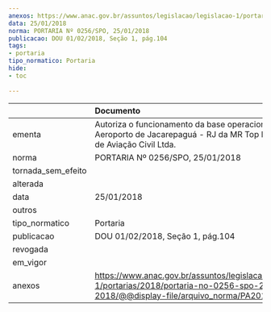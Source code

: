 ```yaml
---
anexos: https://www.anac.gov.br/assuntos/legislacao/legislacao-1/portarias/2018/portaria-no-0256-spo-25-01-2018/@@display-file/arquivo_norma/PA2018-0256.pdf
data: 25/01/2018
norma: PORTARIA Nº 0256/SPO, 25/01/2018
publicacao: DOU 01/02/2018, Seção 1, pág.104
tags:
- portaria
tipo_normatico: Portaria
hide: 
- toc 
 
---
```


|                    | Documento                                                                                                                                            |
|:-------------------|:-----------------------------------------------------------------------------------------------------------------------------------------------------|
| ementa             | Autoriza o funcionamento da base operacional em Aeroporto de Jacarepaguá - RJ da MR Top Fly - Escola de Aviação Civil Ltda.                          |
| norma              | PORTARIA Nº 0256/SPO, 25/01/2018                                                                                                                     |
| tornada_sem_efeito |                                                                                                                                                      |
| alterada           |                                                                                                                                                      |
| data               | 25/01/2018                                                                                                                                           |
| outros             |                                                                                                                                                      |
| tipo_normatico     | Portaria                                                                                                                                             |
| publicacao         | DOU 01/02/2018, Seção 1, pág.104                                                                                                                     |
| revogada           |                                                                                                                                                      |
| em_vigor           |                                                                                                                                                      |
| anexos             | https://www.anac.gov.br/assuntos/legislacao/legislacao-1/portarias/2018/portaria-no-0256-spo-25-01-2018/@@display-file/arquivo_norma/PA2018-0256.pdf |
